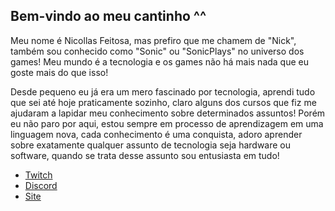 ## Bem-vindo ao meu cantinho ^^

Meu nome é Nicollas Feitosa, mas prefiro que me chamem de "Nick", também sou conhecido como "Sonic" ou "SonicPlays" no universo dos games! Meu mundo é a tecnologia e os games não há mais nada que eu goste mais do que isso!

Desde pequeno eu já era um mero fascinado por tecnologia, aprendi tudo que sei até hoje praticamente sozinho, claro alguns dos cursos que fiz me ajudaram a lapidar meu conhecimento sobre determinados assuntos! Porém eu não paro por aqui, estou sempre em processo de aprendizagem em uma linguagem nova, cada conhecimento é uma conquista, adoro aprender sobre exatamente qualquer assunto de tecnologia seja hardware ou software, quando se trata desse assunto sou entusiasta em tudo!

 - [Twitch](https://www.twitch.com/nicollasfeitosa)
 - [Discord](https://www.nicollasfeitosa.com/discord) 
 - [Site](https://www.nicollasfeitosa.com/)


<!--
**nicollasfeitosa/nicollasfeitosa** is a ✨ _special_ ✨ repository because its `README.md` (this file) appears on your GitHub profile.

Here are some ideas to get you started:

- 🔭 I’m currently working on ...
- 🌱 I’m currently learning ...
- 👯 I’m looking to collaborate on ...
- 🤔 I’m looking for help with ...
- 💬 Ask me about ...
- 📫 How to reach me: ...
- 😄 Pronouns: ...
- ⚡ Fun fact: ...
-->
